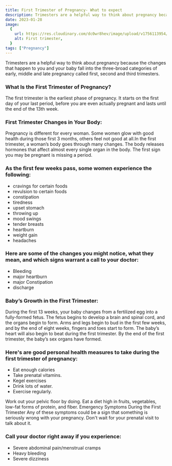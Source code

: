 ```yaml
---
title: First Trimester of Pregnancy- What to expect
description: Trimesters are a helpful way to think about pregnancy because the changes that happen to you and your baby fall into the three-broad categories of early, middle and late pregnancy called first, second and third trimesters.
date: 2023-01-28
image:
  {
    url: https://res.cloudinary.com/dc0wr8hev/image/upload/v1756113954/First_Trimester_of_Pregnancy-_What_to_expect_okieol.jpg,
    alt: First trimester,
  }
tags: ["Pregnancy"]
---
```


Trimesters are a helpful way to think about pregnancy because the changes that happen to you and your baby fall into the three-broad categories of early, middle and late pregnancy called first, second and third trimesters.

### What Is the First Trimester of Pregnancy?

The first trimester is the earliest phase of pregnancy. It starts on the first day of your last period, before you are even actually pregnant and lasts until the end of the 13th week.

### First Trimester Changes in Your Body:

Pregnancy is different for every woman. Some women glow with good health during those first 3 months, others feel not good at all.In the first trimester, a woman’s body goes through many changes. The body releases hormones that affect almost every single organ in the body. The first sign you may be pregnant is missing a period.

### As the first few weeks pass, some women experience the following:

- cravings for certain foods
- revulsion to certain foods
- constipation
- tiredness
- upset stomach
- throwing up
- mood swings
- tender breasts
- heartburn
- weight gain
- headaches

### Here are some of the changes you might notice, what they mean, and which signs warrant a call to your doctor:

- Bleeding
- major heartburn
- major Constipation
- discharge

### Baby’s Growth in the First Trimester:

During the first 13 weeks, your baby changes from a fertilized egg into a fully-formed fetus. The fetus begins to develop a brain and spinal cord, and the organs begin to form.
Arms and legs begin to bud in the first few weeks, and by the end of eight weeks, fingers and toes start to form. The baby’s heart will also begin to beat during the first trimester.
By the end of the first trimester, the baby’s sex organs have formed.

### Here's are good personal health measures to take during the first trimester of pregnancy:

- Eat enough calories
- Take prenatal vitamins.
- Kegel exercises
- Drink lots of water.
- Exercise regularly.

Work out your pelvic floor by doing.
Eat a diet high in fruits, vegetables, low-fat forms of protein, and fiber.
Emergency Symptoms During the First Trimester
Any of these symptoms could be a sign that something is seriously wrong with your pregnancy. Don't wait for your prenatal visit to talk about it.

### Call your doctor right away if you experience:

- Severe abdominal pain/menstrual cramps
- Heavy bleeding
- Severe dizziness
